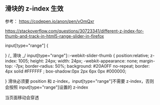 ## 滑块的 z-index 生效

参考：
https://codepen.io/anon/pen/vOmQxr

https://stackoverflow.com/questions/30723341/different-z-index-for-thumb-and-track-in-html5-range-slider-in-firefox

input[type="range"] {

}
/_ 滑块 _/
input[type="range"]::-webkit-slider-thumb {
position:relative;
z-index: 1005;
height: 24px;
width: 24px;
-webkit-appearance: none;
margin-top: -7px;
border-radius: 50%;
background: #20A0FF no-repeat;
border: 4px solid #FFFFFF ;
box-shadow:0px 2px 6px 0px #000000;

}
滑块必须要 position 和 z-index，input[type="range"]不需要 z-index，否则会按照 input[type="range"]设置的 z-index

当页面移动会穿透
